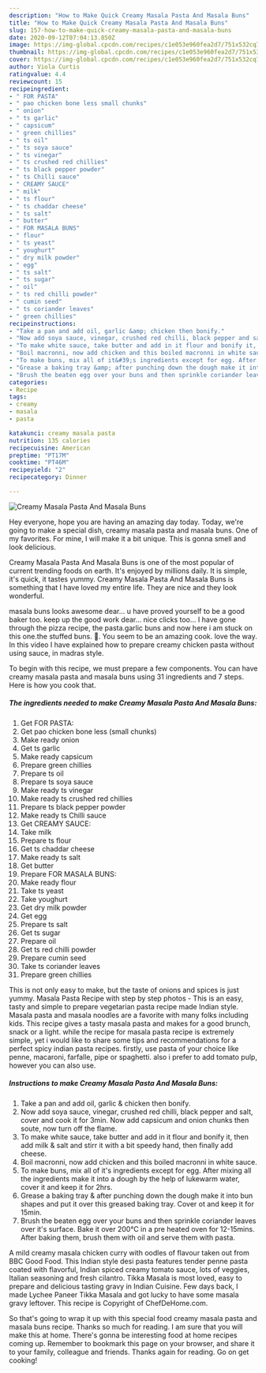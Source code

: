 ```yaml
---
description: "How to Make Quick Creamy Masala Pasta And Masala Buns"
title: "How to Make Quick Creamy Masala Pasta And Masala Buns"
slug: 157-how-to-make-quick-creamy-masala-pasta-and-masala-buns
date: 2020-09-12T07:04:13.850Z
image: https://img-global.cpcdn.com/recipes/c1e053e960fea2d7/751x532cq70/creamy-masala-pasta-and-masala-buns-recipe-main-photo.jpg
thumbnail: https://img-global.cpcdn.com/recipes/c1e053e960fea2d7/751x532cq70/creamy-masala-pasta-and-masala-buns-recipe-main-photo.jpg
cover: https://img-global.cpcdn.com/recipes/c1e053e960fea2d7/751x532cq70/creamy-masala-pasta-and-masala-buns-recipe-main-photo.jpg
author: Viola Curtis
ratingvalue: 4.4
reviewcount: 15
recipeingredient:
- " FOR PASTA"
- " pao chicken bone less small chunks"
- " onion"
- " ts garlic"
- " capsicum"
- " green chillies"
- " ts oil"
- " ts soya sauce"
- " ts vinegar"
- " ts crushed red chillies"
- " ts black pepper powder"
- " ts Chilli sauce"
- " CREAMY SAUCE"
- " milk"
- " ts flour"
- " ts chaddar cheese"
- " ts salt"
- " butter"
- " FOR MASALA BUNS"
- " flour"
- " ts yeast"
- " youghurt"
- " dry milk powder"
- " egg"
- " ts salt"
- " ts sugar"
- " oil"
- " ts red chilli powder"
- " cumin seed"
- " ts coriander leaves"
- " green chillies"
recipeinstructions:
- "Take a pan and add oil, garlic &amp; chicken then bonify."
- "Now add soya sauce, vinegar, crushed red chilli, black pepper and salt, cover and cook it for 3min. Now add capsicum and onion chunks then soute, now turn off the flame."
- "To make white sauce, take butter and add in it flour and bonify it, then add milk &amp; salt and stirr it with a bit speedy hand, then finally add cheese."
- "Boil macronni, now add chicken and this boiled macronni in white sauce."
- "To make buns, mix all of it&#39;s ingredients except for egg. After mixing all the ingredients make it into a dough by the help of lukewarm water, cover it and keep it for 2hrs."
- "Grease a baking tray &amp; after punching down the dough make it into bun shapes and put it over this greased baking tray. Cover ot and keep it for 15min."
- "Brush the beaten egg over your buns and then sprinkle coriander leaves over it&#39;s surface. Bake it over 200°C in a pre heated oven for 12-15mins. After baking them, brush them with oil and serve them with pasta."
categories:
- Recipe
tags:
- creamy
- masala
- pasta

katakunci: creamy masala pasta 
nutrition: 135 calories
recipecuisine: American
preptime: "PT17M"
cooktime: "PT46M"
recipeyield: "2"
recipecategory: Dinner

---
```



![Creamy Masala Pasta And Masala Buns](https://img-global.cpcdn.com/recipes/c1e053e960fea2d7/751x532cq70/creamy-masala-pasta-and-masala-buns-recipe-main-photo.jpg)

Hey everyone, hope you are having an amazing day today. Today, we're going to make a special dish, creamy masala pasta and masala buns. One of my favorites. For mine, I will make it a bit unique. This is gonna smell and look delicious.

Creamy Masala Pasta And Masala Buns is one of the most popular of current trending foods on earth. It's enjoyed by millions daily. It is simple, it's quick, it tastes yummy. Creamy Masala Pasta And Masala Buns is something that I have loved my entire life. They are nice and they look wonderful.

masala buns looks awesome dear… u have proved yourself to be a good baker too. keep up the good work dear… nice clicks too… I have gone through the pizza recipe, the pasta.garlic buns and now here i am stuck on this one.the stuffed buns. 🙂. You seem to be an amazing cook. love the way. In this video I have explained how to prepare creamy chicken pasta without using sauce, in madras style.


To begin with this recipe, we must prepare a few components. You can have creamy masala pasta and masala buns using 31 ingredients and 7 steps. Here is how you cook that.

<!--inarticleads1-->

##### The ingredients needed to make Creamy Masala Pasta And Masala Buns:

1. Get  FOR PASTA:
1. Get  pao chicken bone less (small chunks)
1. Make ready  onion
1. Get  ts garlic
1. Make ready  capsicum
1. Prepare  green chillies
1. Prepare  ts oil
1. Prepare  ts soya sauce
1. Make ready  ts vinegar
1. Make ready  ts crushed red chillies
1. Prepare  ts black pepper powder
1. Make ready  ts Chilli sauce
1. Get  CREAMY SAUCE:
1. Take  milk
1. Prepare  ts flour
1. Get  ts chaddar cheese
1. Make ready  ts salt
1. Get  butter
1. Prepare  FOR MASALA BUNS:
1. Make ready  flour
1. Take  ts yeast
1. Take  youghurt
1. Get  dry milk powder
1. Get  egg
1. Prepare  ts salt
1. Get  ts sugar
1. Prepare  oil
1. Get  ts red chilli powder
1. Prepare  cumin seed
1. Take  ts coriander leaves
1. Prepare  green chillies


This is not only easy to make, but the taste of onions and spices is just yummy. Masala Pasta Recipe with step by step photos - This is an easy, tasty and simple to prepare vegetarian pasta recipe made Indian style. Masala pasta and masala noodles are a favorite with many folks including kids. This recipe gives a tasty masala pasta and makes for a good brunch, snack or a light. while the recipe for masala pasta recipe is extremely simple, yet i would like to share some tips and recommendations for a perfect spicy indian pasta recipes. firstly, use pasta of your choice like penne, macaroni, farfalle, pipe or spaghetti. also i prefer to add tomato pulp, however you can also use. 

<!--inarticleads2-->

##### Instructions to make Creamy Masala Pasta And Masala Buns:

1. Take a pan and add oil, garlic &amp; chicken then bonify.
1. Now add soya sauce, vinegar, crushed red chilli, black pepper and salt, cover and cook it for 3min. Now add capsicum and onion chunks then soute, now turn off the flame.
1. To make white sauce, take butter and add in it flour and bonify it, then add milk &amp; salt and stirr it with a bit speedy hand, then finally add cheese.
1. Boil macronni, now add chicken and this boiled macronni in white sauce.
1. To make buns, mix all of it&#39;s ingredients except for egg. After mixing all the ingredients make it into a dough by the help of lukewarm water, cover it and keep it for 2hrs.
1. Grease a baking tray &amp; after punching down the dough make it into bun shapes and put it over this greased baking tray. Cover ot and keep it for 15min.
1. Brush the beaten egg over your buns and then sprinkle coriander leaves over it&#39;s surface. Bake it over 200°C in a pre heated oven for 12-15mins. After baking them, brush them with oil and serve them with pasta.


A mild creamy masala chicken curry with oodles of flavour taken out from BBC Good Food. This Indian style desi pasta features tender penne pasta coated with flavorful, Indian spiced creamy tomato sauce, lots of veggies, Italian seasoning and fresh cilantro. Tikka Masala is most loved, easy to prepare and delicious tasting gravy in Indian Cuisine. Few days back, I made Lychee Paneer Tikka Masala and got lucky to have some masala gravy leftover. This recipe is Copyright of ChefDeHome.com. 

So that's going to wrap it up with this special food creamy masala pasta and masala buns recipe. Thanks so much for reading. I am sure that you will make this at home. There's gonna be interesting food at home recipes coming up. Remember to bookmark this page on your browser, and share it to your family, colleague and friends. Thanks again for reading. Go on get cooking!
